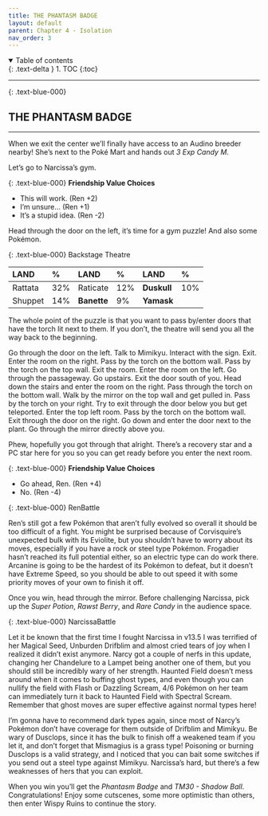 ```yaml
---
title: THE PHANTASM BADGE
layout: default
parent: Chapter 4 - Isolation
nav_order: 3
---
```


<details open markdown="block">
  <summary>
    Table of contents
  </summary>
  {: .text-delta }
1. TOC
{:toc}
</details>

---

{: .text-blue-000}
## THE PHANTASM BADGE
---

When we exit the center we’ll finally have access to an Audino breeder nearby! She’s next to the Poké Mart and hands out *3 Exp Candy M*.

Let’s go to Narcissa’s gym.

{: .text-blue-000}
**Friendship Value Choices**
 - This will work. (Ren +2)
 - I’m unsure… (Ren +1)
 - It’s a stupid idea. (Ren -2)

Head through the door on the left, it’s time for a gym puzzle! And also some Pokémon.

{: .text-blue-000}
Backstage Theatre

| LAND      | %   | LAND         | %   | LAND         | %   |
|:----------|:----|:-------------|:----|:-------------|:----|
| Rattata   | 32% | Raticate     | 12% | **Duskull**  | 10% |
| Shuppet   | 14% | **Banette**  | 9%  | **Yamask**   |  |

The whole point of the puzzle is that you want to pass by/enter doors that have the torch lit next to them. If you don’t, the theatre will send you all the way back to the beginning. 

Go through the door on the left. Talk to Mimikyu. Interact with the sign. Exit. Enter the room on the right. Pass by the torch on the bottom wall. Pass by the torch on the top wall. Exit the room. Enter the room on the left. Go through the passageway. Go upstairs. Exit the door south of you. Head down the stairs and enter the room on the right. Pass through the torch on the bottom wall. Walk by the mirror on the top wall and get pulled in. Pass by the torch on your right. Try to exit through the door below you but get teleported. Enter the top left room. Pass by the torch on the bottom wall. Exit through the door on the right. Go down and enter the door next to the plant. Go through the mirror directly above you.

Phew, hopefully you got through that alright. There’s a recovery star and a PC star here for you so you can get ready before you enter the next room.

{: .text-blue-000}
**Friendship Value Choices**
 - Go ahead, Ren. (Ren +4)
 - No. (Ren -4)

{: .text-blue-000}
RenBattle

Ren’s still got a few Pokémon that aren’t fully evolved so overall it should be too difficult of a fight. You might be surprised because of Corvisquire’s unexpected bulk with its Eviolite, but you shouldn’t have to worry about its moves, especially if you have a rock or steel type Pokémon. Frogadier hasn’t reached its full potential either, so an electric type can do work there. Arcanine is going to be the hardest of its Pokémon to defeat, but it doesn’t have Extreme Speed, so you should be able to out speed it with some priority moves of your own to finish it off.

Once you win, head through the mirror. Before challenging Narcissa, pick up the *Super Potion*, *Rawst Berry*, and *Rare Candy* in the audience space.

{: .text-blue-000}
NarcissaBattle

Let it be known that the first time I fought Narcissa in v13.5 I was terrified of her Magical Seed, Unburden Drifblim and almost cried tears of joy when I realized it didn’t exist anymore. Narcy got a couple of nerfs in this update, changing her Chandelure to a Lampet being another one of them, but you should still be incredibly wary of her strength. Haunted Field doesn’t mess around when it comes to buffing ghost types, and even though you can nullify the field with Flash or Dazzling Scream, 4/6 Pokémon on her team can immediately turn it back to Haunted Field with Spectral Scream. Remember that ghost moves are super effective against normal types here!

I’m gonna have to recommend dark types again, since most of Narcy’s Pokémon don’t have coverage for them outside of Drifblim and Mimikyu. Be wary of Dusclops, since it has the bulk to finish off a weakened team if you let it, and don’t forget that Mismagius is a grass type! Poisoning or burning Dusclops is a valid strategy, and I noticed that you can bait some switches if you send out a steel type against Mimikyu. Narcissa’s hard, but there’s a few weaknesses of hers that you can exploit. 

When you win you’ll get the *Phantasm Badge* and *TM30 - Shadow Ball*. Congratulations! Enjoy some cutscenes, some more optimistic than others, then enter Wispy Ruins to continue the story.

